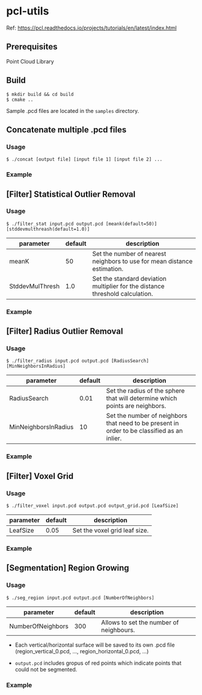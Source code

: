 # pcl-utils

Ref: https://pcl.readthedocs.io/projects/tutorials/en/latest/index.html

## Prerequisites

Point Cloud Library


## Build
```
$ mkdir build && cd build
$ cmake ..
```

Sample .pcd files are located in the `samples` directory.


## Concatenate multiple .pcd files

### Usage
```
$ ./concat [output file] [input file 1] [input file 2] ...
```

### Example

## [Filter] Statistical Outlier Removal

### Usage
```
$ ./filter_stat input.pcd output.pcd [meank(default=50)] [stddevmulthreash(default=1.0)]
```
|parameter|default|description|
|---|---|---|
|meanK|50|Set the number of nearest neighbors to use for mean distance estimation.|
|StddevMulThresh|1.0|Set the standard deviation multiplier for the distance threshold calculation.|

### Example

## [Filter] Radius Outlier Removal

### Usage
```
$ ./filter_radius input.pcd output.pcd [RadiusSearch] [MinNeighborsInRadius]
```

|parameter|default|description|
|---|---|---|
|RadiusSearch|0.01|Set the radius of the sphere that will determine which points are neighbors.|
|MinNeighborsInRadius|10|Set the number of neighbors that need to be present in order to be classified as an inlier.|

### Example

## [Filter] Voxel Grid

### Usage
```
$ ./filter_voxel input.pcd output.pcd output_grid.pcd [LeafSize]
```

|parameter|default|description|
|---|---|---|
|LeafSize|0.05|Set the voxel grid leaf size.|

### Example

## [Segmentation] Region Growing

### Usage
```
$ ./seg_region input.pcd output.pcd [NumberOfNeighbors]
```

|parameter|default|description|
|---|---|---|
|NumberOfNeighbors|300|Allows to set the number of neighbours.|

* Each vertical/horizontal surface will be saved to its own .pcd file
(region_vertical_0.pcd, ..., region_horizontal_0.pcd, ...)

* `output.pcd` includes gropus of red points which indicate points that could not be segmented.

### Example
